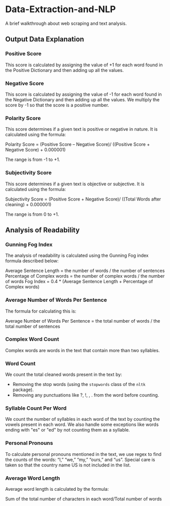 # Data-Extraction-and-NLP
A brief walkthrough about web scraping and text analysis.

## Output Data Explanation

### Positive Score
This score is calculated by assigning the value of +1 for each word found in the Positive Dictionary and then adding up all the values.

### Negative Score
This score is calculated by assigning the value of -1 for each word found in the Negative Dictionary and then adding up all the values. We multiply the score by -1 so that the score is a positive number.

### Polarity Score
This score determines if a given text is positive or negative in nature. It is calculated using the formula:

Polarity Score = (Positive Score – Negative Score)/ ((Positive Score + Negative Score) + 0.000001)

The range is from -1 to +1.

### Subjectivity Score
This score determines if a given text is objective or subjective. It is calculated using the formula:

Subjectivity Score = (Positive Score + Negative Score)/ ((Total Words after cleaning) + 0.000001)

The range is from 0 to +1.

## Analysis of Readability

### Gunning Fog Index
The analysis of readability is calculated using the Gunning Fog index formula described below:

Average Sentence Length = the number of words / the number of sentences
Percentage of Complex words = the number of complex words / the number of words 
Fog Index = 0.4 * (Average Sentence Length + Percentage of Complex words)


### Average Number of Words Per Sentence
The formula for calculating this is:

Average Number of Words Per Sentence = the total number of words / the total number of sentences


### Complex Word Count
Complex words are words in the text that contain more than two syllables.

### Word Count
We count the total cleaned words present in the text by:
- Removing the stop words (using the `stopwords` class of the `nltk` package).
- Removing any punctuations like ?, !, , . from the word before counting.

### Syllable Count Per Word
We count the number of syllables in each word of the text by counting the vowels present in each word. We also handle some exceptions like words ending with "es" or "ed" by not counting them as a syllable.

### Personal Pronouns
To calculate personal pronouns mentioned in the text, we use regex to find the counts of the words: “I,” “we,” “my,” “ours,” and “us”. Special care is taken so that the country name US is not included in the list.

### Average Word Length
Average word length is calculated by the formula:

Sum of the total number of characters in each word/Total number of words
